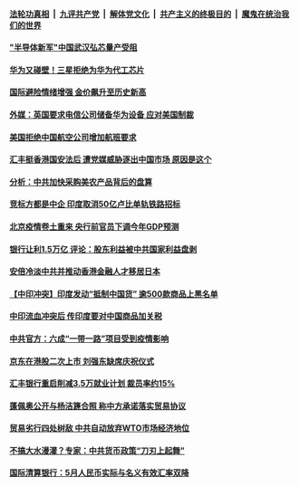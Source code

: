 

####  [法轮功真相](../../../../basic/blob/master/README.md?t=06221831) &nbsp;|&nbsp; [九评共产党](../../../../9ping.md/blob/master/README.md?t=06221831) &nbsp;|&nbsp; [解体党文化](../../../../jtdwh.md/blob/master/README.md?t=06221831)  &nbsp;|&nbsp; [共产主义的终极目的](../../../../gczydzjmd.md/blob/master/README.md?t=06221831) &nbsp;|&nbsp; [魔鬼在统治我们的世界](../../../../mgztzwmdsj.md/blob/master/README.md?t=06221831) 

#### ["半导体新军"中国武汉弘芯量产受阻](../pages/soh7/392824.md?t=06221831) 
#### [华为又碰壁！三星拒绝为华为代工芯片](../pages/soh7/392884.md?t=06221831) 
#### [国际避险情绪增强 金价飙升至历史新高](../pages/soh7/392875.md?t=06221831) 
#### [外媒：英国要求电信公司储备华为设备 应对美国制裁](../pages/soh7/392359.md?t=06221831) 
#### [美国拒绝中国航空公司增加航班要求](../pages/soh7/392305.md?t=06221831) 
#### [汇丰挺香港国安法后 遭党媒威胁逐出中国市场 原因是这个](../pages/soh7/392254.md?t=06221831) 
#### [分析：中共加快采购美农产品背后的盘算](../pages/soh7/392239.md?t=06221831) 
#### [竞标方都是中企 印度取消50亿卢比单轨铁路招标](../pages/soh7/392233.md?t=06221831) 
#### [北京疫情卷土重来 央行前官员下调今年GDP预测](../pages/soh7/392230.md?t=06221831) 
#### [银行让利1.5万亿 评论：股东利益被中共国家利益盘剥](../pages/soh7/392224.md?t=06221831) 
#### [安倍冷淡中共并推动香港金融人才移居日本](../pages/soh7/392167.md?t=06221831) 
#### [【中印冲突】印度发动“抵制中国货” 逾500款商品上黑名单 ](../pages/soh7/392038.md?t=06221831) 
#### [中印流血冲突后 传印度要对中国商品加关税](../pages/soh7/391930.md?t=06221831) 
#### [中共官方：六成“一带一路”项目受到疫情影响](../pages/soh7/391990.md?t=06221831) 
#### [京东在港股二次上市 刘强东缺席庆祝仪式](../pages/soh7/391984.md?t=06221831) 
#### [汇丰银行重启削减3.5万就业计划 裁员率约15% ](../pages/soh7/391978.md?t=06221831) 
#### [蓬佩奥公开与杨洁篪合照 称中方承诺落实贸易协议](../pages/soh7/391888.md?t=06221831) 
#### [贸易劣行四处树敌 中共自动放弃WTO市场经济地位](../pages/soh7/391867.md?t=06221831) 
#### [不搞大水漫灌？专家：中共货币政策“刀刃上起舞”](../pages/soh7/391792.md?t=06221831) 
#### [国际清算银行：5月人民币实际与名义有效汇率双降](../pages/soh7/391834.md?t=06221831) 
